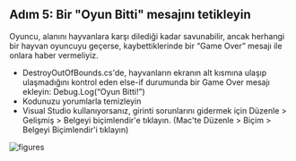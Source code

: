 ## Adım 5: Bir "Oyun Bitti" mesajını tetikleyin

Oyuncu, alanını hayvanlara karşı dilediği kadar savunabilir, ancak herhangi bir hayvan oyuncuyu geçerse, kaybettiklerinde bir “Game Over” mesajı ile onlara haber vermeliyiz.

- DestroyOutOfBounds.cs'de, hayvanların ekranın alt kısmına ulaşıp ulaşmadığını kontrol eden else-if durumunda bir Game Over mesajı ekleyin:
Debug.Log(“Oyun Bitti!”)
- Kodunuzu yorumlarla temizleyin
- Visual Studio kullanıyorsanız, girinti sorunlarını gidermek için Düzenle > Gelişmiş > Belgeyi biçimlendir'e tıklayın.
(Mac'te Düzenle > Biçim > Belgeyi Biçimlendir'i tıklayın)

![figures]()






